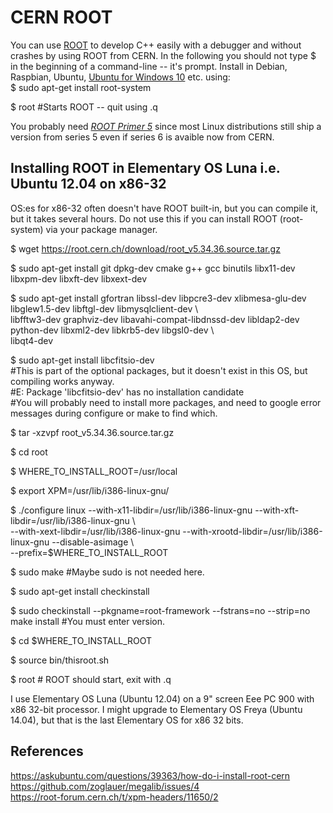 # CERN ROOT
You can use [ROOT](https://root.cern.ch/root-user-guides-and-manuals) to develop C++ easily with a debugger and
without crashes by using ROOT from CERN.
In the following you should not type $ in the beginning of a command-line -- it's prompt.
Install in Debian, Raspbian, Ubuntu, [Ubuntu for Windows 10](https://www.microsoft.com/en-us/store/p/ubuntu/9nblggh4msv6)
etc. using:  
$ sudo apt-get install root-system

$ root #Starts ROOT -- quit using .q

You probably need *[ROOT Primer 5](https://d35c7d8c.web.cern.ch/sites/d35c7d8c.web.cern.ch/files/ROOT5Primer.pdf)* since 
most Linux distributions still ship a version from series 5 even if series 6 is avaible now from CERN.

## Installing ROOT in Elementary OS Luna i.e. Ubuntu 12.04 on x86-32
OS:es for x86-32 often doesn't have ROOT built-in, but you can compile it, but it takes several hours.
Do not use this if you can install ROOT (root-system) via your package manager.

$ wget https://root.cern.ch/download/root_v5.34.36.source.tar.gz

$ sudo apt-get install git dpkg-dev cmake g++ gcc binutils libx11-dev libxpm-dev libxft-dev libxext-dev

$ sudo apt-get install gfortran libssl-dev libpcre3-dev xlibmesa-glu-dev libglew1.5-dev libftgl-dev libmysqlclient-dev \  
libfftw3-dev graphviz-dev libavahi-compat-libdnssd-dev libldap2-dev python-dev libxml2-dev libkrb5-dev libgsl0-dev \  
libqt4-dev  

$ sudo apt-get install libcfitsio-dev  
#This is part of the optional packages, but it doesn't exist in this OS, but compiling works anyway.  
#E: Package 'libcfitsio-dev' has no installation candidate  
#You will probably need to install more packages, and need to google error messages during configure or make to find which.

$ tar -xzvpf root_v5.34.36.source.tar.gz

$ cd root

$ WHERE_TO_INSTALL_ROOT=/usr/local

$ export XPM=/usr/lib/i386-linux-gnu/

$ ./configure linux --with-x11-libdir=/usr/lib/i386-linux-gnu --with-xft-libdir=/usr/lib/i386-linux-gnu \  
--with-xext-libdir=/usr/lib/i386-linux-gnu --with-xrootd-libdir=/usr/lib/i386-linux-gnu --disable-asimage \  
--prefix=$WHERE_TO_INSTALL_ROOT

$ sudo make #Maybe sudo is not needed here.

$ sudo apt-get install checkinstall

$ sudo checkinstall --pkgname=root-framework --fstrans=no --strip=no make install
#You must enter version.

$ cd $WHERE_TO_INSTALL_ROOT

$ source bin/thisroot.sh

$ root # ROOT should start, exit with .q

I use Elementary OS Luna (Ubuntu 12.04) on a 9" screen Eee PC 900 with x86 32-bit processor.
I might upgrade to Elementary OS Freya (Ubuntu 14.04), but that is the last Elementary OS for x86 32 bits.

## References
https://askubuntu.com/questions/39363/how-do-i-install-root-cern  
https://github.com/zoglauer/megalib/issues/4  
https://root-forum.cern.ch/t/xpm-headers/11650/2  
